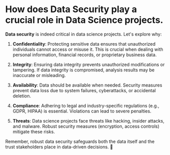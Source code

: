 # How does Data Security play a crucial role in Data Science projects.
**Data security** is indeed critical in data science projects. Let's explore why:

1. **Confidentiality**: Protecting sensitive data ensures that unauthorized individuals cannot access or misuse it. This is crucial when dealing with personal information, financial records, or proprietary business data.

2. **Integrity**: Ensuring data integrity prevents unauthorized modifications or tampering. If data integrity is compromised, analysis results may be inaccurate or misleading.

3. **Availability**: Data should be available when needed. Security measures prevent data loss due to system failures, cyberattacks, or accidental deletion.

4. **Compliance**: Adhering to legal and industry-specific regulations (e.g., GDPR, HIPAA) is essential. Violations can lead to severe penalties.

5. **Threats**: Data science projects face threats like hacking, insider attacks, and malware. Robust security measures (encryption, access controls) mitigate these risks.

Remember, robust data security safeguards both the data itself and the trust stakeholders place in data-driven decisions. 🌟
